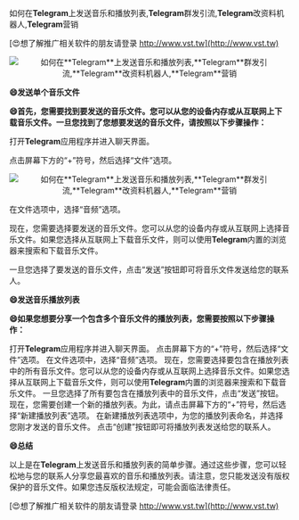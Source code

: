 如何在**Telegram**上发送音乐和播放列表,**Telegram**群发引流,**Telegram**改资料机器人,**Telegram**营销

[😍想了解推广相关软件的朋友请登录 http://www.vst.tw](http://www.vst.tw)

 <center><img src="https://vst.tw/MP4/tuiguang/png/7.png" alt="如何在**Telegram**上发送音乐和播放列表,**Telegram**群发引流,**Telegram**改资料机器人,**Telegram**营销"></center>

**😄发送单个音乐文件**

**😄首先，您需要找到要发送的音乐文件。您可以从您的设备内存或从互联网上下载音乐文件。一旦您找到了您想要发送的音乐文件，请按照以下步骤操作：**

打开**Telegram**应用程序并进入聊天界面。

点击屏幕下方的“+”符号，然后选择“文件”选项。

 <center><img src="https://vst.tw/MP4/tuiguang/png/5.png" alt="如何在**Telegram**上发送音乐和播放列表,**Telegram**群发引流,**Telegram**改资料机器人,**Telegram**营销"></center>

在文件选项中，选择“音频”选项。

现在，您需要选择要发送的音乐文件。您可以从您的设备内存或从互联网上选择音乐文件。如果您选择从互联网上下载音乐文件，则可以使用**Telegram**内置的浏览器来搜索和下载音乐文件。

一旦您选择了要发送的音乐文件，点击“发送”按钮即可将音乐文件发送给您的联系人。

**😄发送音乐播放列表**

**😄如果您想要分享一个包含多个音乐文件的播放列表，您需要按照以下步骤操作：**

打开**Telegram**应用程序并进入聊天界面。
点击屏幕下方的“+”符号，然后选择“文件”选项。
在文件选项中，选择“音频”选项。
现在，您需要选择要包含在播放列表中的所有音乐文件。您可以从您的设备内存或从互联网上选择音乐文件。如果您选择从互联网上下载音乐文件，则可以使用**Telegram**内置的浏览器来搜索和下载音乐文件。
一旦您选择了所有要包含在播放列表中的音乐文件，点击“发送”按钮。
现在，您需要创建一个新的播放列表。为此，请点击屏幕下方的“+”符号，然后选择“新建播放列表”选项。
在新建播放列表选项中，为您的播放列表命名，并选择您刚才发送的音乐文件。
点击“创建”按钮即可将播放列表发送给您的联系人。

**😄总结**

以上是在**Telegram**上发送音乐和播放列表的简单步骤。通过这些步骤，您可以轻松地与您的联系人分享您最喜欢的音乐和播放列表。请注意，您只能发送没有版权保护的音乐文件。如果您违反版权法规定，可能会面临法律责任。

[😍想了解推广相关软件的朋友请登录 http://www.vst.tw](http://www.vst.tw)



